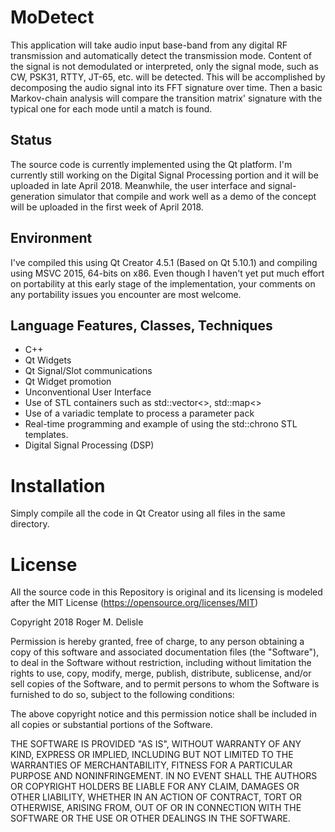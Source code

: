 # MoDetect

This application will take audio input base-band from any digital RF transmission and automatically detect the transmission mode. Content of the signal is not demodulated or interpreted, only the signal mode, such as CW, PSK31, RTTY, JT-65, etc. will be detected. This will be accomplished by decomposing the audio signal into its FFT signature over time. Then a basic Markov-chain analysis will compare the transition matrix' signature with the typical one for each mode until a match is found.

## Status
The source code is currently implemented using the Qt platform.  I'm currently still working on the Digital Signal Processing portion and it will be uploaded in late April 2018. Meanwhile, the user interface and signal-generation simulator that compile and work well as a demo of the concept will be uploaded in the first week of April 2018.

## Environment
I've compiled this using Qt Creator 4.5.1 (Based on Qt 5.10.1) and compiling using MSVC 2015, 64-bits on x86. Even though I haven't yet put much effort on portability at this early stage of the implementation, your comments on any portability issues you encounter are most welcome.

## Language Features, Classes, Techniques

- C++
- Qt Widgets
- Qt Signal/Slot communications
- Qt Widget promotion
- Unconventional User Interface
- Use of STL containers such as std::vector<>, std::map<>
- Use of a variadic template to process a parameter pack
- Real-time programming and example of using the std::chrono STL templates.
- Digital Signal Processing (DSP)


# Installation
 Simply compile all the code in Qt Creator using all files in the same directory.

# License
All the source code in this Repository is original and its licensing is modeled after the MIT License (https://opensource.org/licenses/MIT) 

Copyright 2018 Roger M. Delisle

Permission is hereby granted, free of charge, to any person obtaining a copy of this software and associated documentation files (the "Software"), to deal in the Software without restriction, including without limitation the rights to use, copy, modify, merge, publish, distribute, sublicense, and/or sell copies of the Software, and to permit persons to whom the Software is furnished to do so, subject to the following conditions:

The above copyright notice and this permission notice shall be included in all copies or substantial portions of the Software.

THE SOFTWARE IS PROVIDED "AS IS", WITHOUT WARRANTY OF ANY KIND, EXPRESS OR IMPLIED, INCLUDING BUT NOT LIMITED TO THE WARRANTIES OF MERCHANTABILITY, FITNESS FOR A PARTICULAR PURPOSE AND NONINFRINGEMENT. IN NO EVENT SHALL THE AUTHORS OR COPYRIGHT HOLDERS BE LIABLE FOR ANY CLAIM, DAMAGES OR OTHER LIABILITY, WHETHER IN AN ACTION OF CONTRACT, TORT OR OTHERWISE, ARISING FROM, OUT OF OR IN CONNECTION WITH THE SOFTWARE OR THE USE OR OTHER DEALINGS IN THE SOFTWARE.
